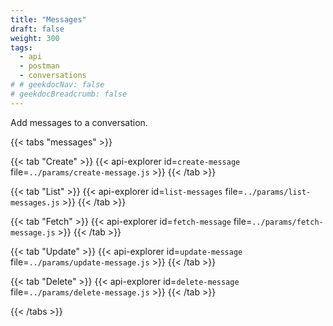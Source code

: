 ```yaml
---
title: "Messages"
draft: false
weight: 300
tags:
  - api
  - postman
  - conversations
# # geekdocNav: false
# geekdocBreadcrumb: false
---
```


Add messages to a conversation.

{{< tabs "messages" >}}

{{< tab "Create" >}}
{{< api-explorer id=`create-message` file=`../params/create-message.js` >}}
{{< /tab >}}

{{< tab "List" >}}
{{< api-explorer id=`list-messages` file=`../params/list-messages.js` >}}
{{< /tab >}}

{{< tab "Fetch" >}}
{{< api-explorer id=`fetch-message` file=`../params/fetch-message.js` >}}
{{< /tab >}}

{{< tab "Update" >}}
{{< api-explorer id=`update-message` file=`../params/update-message.js` >}}
{{< /tab >}}

{{< tab "Delete" >}}
{{< api-explorer id=`delete-message` file=`../params/delete-message.js` >}}
{{< /tab >}}

{{< /tabs >}}
